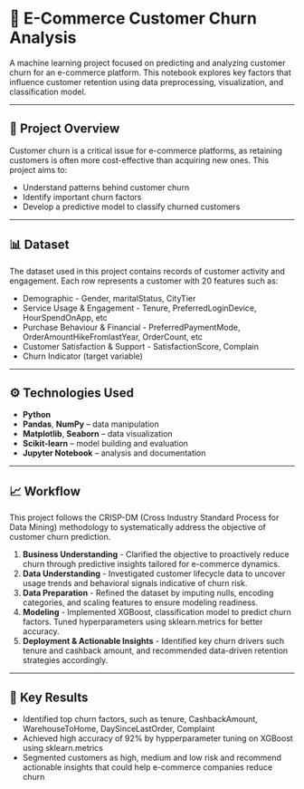 # 🛒 E-Commerce Customer Churn Analysis

A machine learning project focused on predicting and analyzing customer churn for an e-commerce platform. This notebook explores key factors that influence customer retention using data preprocessing, visualization, and classification model.

---

## 📌 Project Overview

Customer churn is a critical issue for e-commerce platforms, as retaining customers is often more cost-effective than acquiring new ones. This project aims to:

* Understand patterns behind customer churn
* Identify important churn factors
* Develop a predictive model to classify churned customers

---

## 📊 Dataset

The dataset used in this project contains records of customer activity and engagement. Each row represents a customer with 20 features such as:

* Demographic - Gender, maritalStatus, CityTier
* Service Usage & Engagement - Tenure, PreferredLoginDevice, HourSpendOnApp, etc
* Purchase Behaviour & Financial - PreferredPaymentMode, OrderAmountHikeFromlastYear, OrderCount, etc
* Customer Satisfaction & Support - SatisfactionScore, Complain 
* Churn Indicator (target variable)

---

## ⚙️ Technologies Used

* **Python**
* **Pandas**, **NumPy** – data manipulation
* **Matplotlib**, **Seaborn** – data visualization
* **Scikit-learn** – model building and evaluation
* **Jupyter Notebook** – analysis and documentation

---

## 📈 Workflow
This project follows the CRISP-DM (Cross Industry Standard Process for Data Mining) methodology to systematically address the objective of customer churn prediction.

1. **Business Understanding** - Clarified the objective to proactively reduce churn through predictive insights tailored for e-commerce dynamics.
2. **Data Understanding** - Investigated customer lifecycle data to uncover usage trends and behavioral signals indicative of churn risk.
3. **Data Preparation** - Refined the dataset by imputing nulls, encoding categories, and scaling features to ensure modeling readiness.
4. **Modeling** - Implemented XGBoost, classification model to predict churn factors. Tuned hyperparameters using sklearn.metrics for better accuracy.
5. **Deployment & Actionable Insights** - Identified key churn drivers such tenure and cashback amount, and recommended data-driven retention strategies accordingly.
   
---

## 📌 Key Results

* Identified top churn factors, such as tenure, CashbackAmount, WarehouseToHome, DaySinceLastOrder, Complaint
* Achieved high accuracy of 92% by hypperparameter tuning on XGBoost using sklearn.metrics
* Segmented customers as high, medium and low risk and recommend actionable insights that could help e-commerce companies reduce churn

